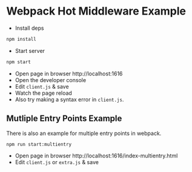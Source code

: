 # Webpack Hot Middleware Example

* Install deps
```sh
npm install
```
* Start server
```sh
npm start
```
* Open page in browser http://localhost:1616
* Open the developer console
* Edit `client.js` & save
* Watch the page reload
* Also try making a syntax error in `client.js`.

## Mutliple Entry Points Example

There is also an example for multiple entry points in webpack.

```sh
npm run start:multientry
```

* Open page in browser http://localhost:1616/index-multientry.html
* Edit `client.js` or `extra.js` & save
